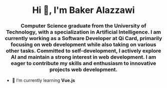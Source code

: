 <h1 align="center">Hi 👋, I'm Baker Alazzawi</h1>

<h3 align="center">Computer Science graduate from the University of Technology, with a specialization in Artificial Intelligence. I am currently working as a Software Developer at Qi Card, primarily focusing on web development while also taking on various other tasks. Committed to self-development, I actively explore AI and maintain a strong interest in web development. I am eager to contribute my skills and enthusiasm to innovative projects web development.</h3>

- 🌱 I’m currently learning **Vue.js**
